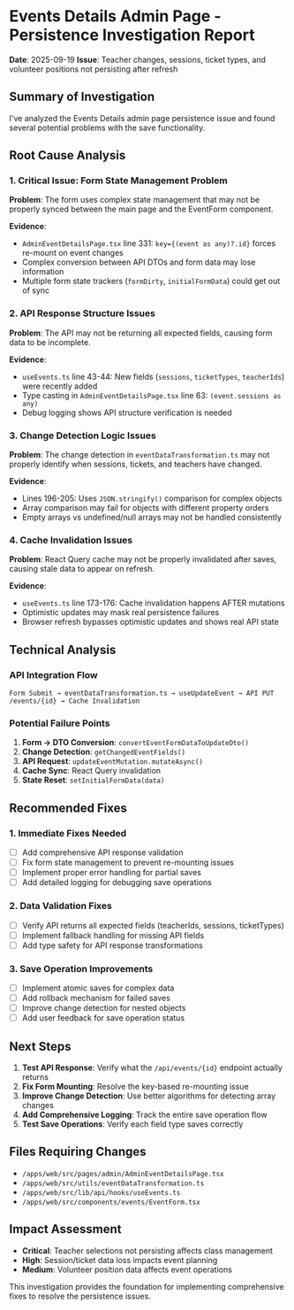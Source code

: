# Events Details Admin Page - Persistence Investigation Report

**Date**: 2025-09-19
**Issue**: Teacher changes, sessions, ticket types, and volunteer positions not persisting after refresh

## Summary of Investigation

I've analyzed the Events Details admin page persistence issue and found several potential problems with the save functionality.

## Root Cause Analysis

### 1. **Critical Issue: Form State Management Problem**

**Problem**: The form uses complex state management that may not be properly synced between the main page and the EventForm component.

**Evidence**:
- `AdminEventDetailsPage.tsx` line 331: `key={(event as any)?.id}` forces re-mount on event changes
- Complex conversion between API DTOs and form data may lose information
- Multiple form state trackers (`formDirty`, `initialFormData`) could get out of sync

### 2. **API Response Structure Issues**

**Problem**: The API may not be returning all expected fields, causing form data to be incomplete.

**Evidence**:
- `useEvents.ts` line 43-44: New fields (`sessions`, `ticketTypes`, `teacherIds`) were recently added
- Type casting in `AdminEventDetailsPage.tsx` line 63: `(event.sessions as any)`
- Debug logging shows API structure verification is needed

### 3. **Change Detection Logic Issues**

**Problem**: The change detection in `eventDataTransformation.ts` may not properly identify when sessions, tickets, and teachers have changed.

**Evidence**:
- Lines 196-205: Uses `JSON.stringify()` comparison for complex objects
- Array comparison may fail for objects with different property orders
- Empty arrays vs undefined/null arrays may not be handled consistently

### 4. **Cache Invalidation Issues**

**Problem**: React Query cache may not be properly invalidated after saves, causing stale data to appear on refresh.

**Evidence**:
- `useEvents.ts` line 173-176: Cache invalidation happens AFTER mutations
- Optimistic updates may mask real persistence failures
- Browser refresh bypasses optimistic updates and shows real API state

## Technical Analysis

### API Integration Flow
```
Form Submit → eventDataTransformation.ts → useUpdateEvent → API PUT /events/{id} → Cache Invalidation
```

### Potential Failure Points
1. **Form → DTO Conversion**: `convertEventFormDataToUpdateDto()`
2. **Change Detection**: `getChangedEventFields()`
3. **API Request**: `updateEventMutation.mutateAsync()`
4. **Cache Sync**: React Query invalidation
5. **State Reset**: `setInitialFormData(data)`

## Recommended Fixes

### 1. Immediate Fixes Needed
- [ ] Add comprehensive API response validation
- [ ] Fix form state management to prevent re-mounting issues
- [ ] Implement proper error handling for partial saves
- [ ] Add detailed logging for debugging save operations

### 2. Data Validation Fixes
- [ ] Verify API returns all expected fields (teacherIds, sessions, ticketTypes)
- [ ] Implement fallback handling for missing API fields
- [ ] Add type safety for API response transformations

### 3. Save Operation Improvements
- [ ] Implement atomic saves for complex data
- [ ] Add rollback mechanism for failed saves
- [ ] Improve change detection for nested objects
- [ ] Add user feedback for save operation status

## Next Steps

1. **Test API Response**: Verify what the `/api/events/{id}` endpoint actually returns
2. **Fix Form Mounting**: Resolve the key-based re-mounting issue
3. **Improve Change Detection**: Use better algorithms for detecting array changes
4. **Add Comprehensive Logging**: Track the entire save operation flow
5. **Test Save Operations**: Verify each field type saves correctly

## Files Requiring Changes
- `/apps/web/src/pages/admin/AdminEventDetailsPage.tsx`
- `/apps/web/src/utils/eventDataTransformation.ts`
- `/apps/web/src/lib/api/hooks/useEvents.ts`
- `/apps/web/src/components/events/EventForm.tsx`

## Impact Assessment
- **Critical**: Teacher selections not persisting affects class management
- **High**: Session/ticket data loss impacts event planning
- **Medium**: Volunteer position data affects event operations

This investigation provides the foundation for implementing comprehensive fixes to resolve the persistence issues.